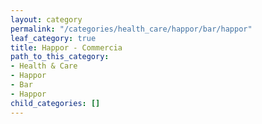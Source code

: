 ```yaml
---
layout: category
permalink: "/categories/health_care/happor/bar/happor"
leaf_category: true
title: Happor - Commercia
path_to_this_category:
- Health & Care
- Happor
- Bar
- Happor
child_categories: []
---
```

